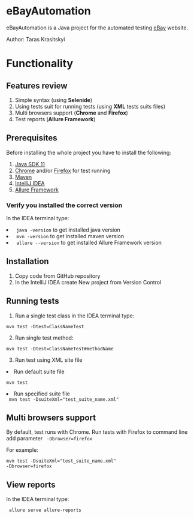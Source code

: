 # eBayAutomation

eBayAutomation is a Java project for the automated testing [eBay](https://www.ebay.com/) website.

Author: Taras Krasitskyi

# Functionality

## Features review

1. Simple syntax (using **Selenide**)
2. Using tests suit for running tests (using **XML** tests suits files)
3. Multi browsers support (**Chrome** and **Firefox**)
4. Test reports (**Allure Framework**)

## Prerequisites

Before installing the whole project you have to install the following:

1. [Java SDK 11](https://www.oracle.com/java/technologies/javase/jdk11-archive-downloads.html)
2. [Chrome](https://www.google.com/intl/uk_ua/chrome/) and/or [Firefox](https://www.mozilla.org/uk/firefox/new/) for
   test running
3. [Maven](https://maven.apache.org/download.cgi)
4. [IntelliJ IDEA](https://www.jetbrains.com/idea/download/#section=windows)
5. [Allure Framework](https://docs.qameta.io/allure-report/#_get_started)

### Verify you installed the correct version

In the IDEA terminal type:
<li>
<code> java -version</code> to get installed java version
</li>
<li>
<code> mvn -version</code>  to get installed maven version
</li>
<li>
<code> allure --version</code>  to get installed Allure Framework version
</li>

## Installation
1. Copy code from GitHub repository
2. In the IntelliJ IDEA create New project from Version Control

## Running tests

1. Run a single test class in the IDEA terminal type:

<code>mvn test -Dtest=ClassNameTest</code>

2. Run single test method:

<code>mvn test -Dtest=ClassNameTest#methodName</code>

3. Run test using XML site file

<li>Run default suite file

<code>mvn test</code></li>
<li>Run specified suite file</li>
<code> mvn test -DsuiteXml="test_suite_name.xml"</code>

## Multi browsers support
By default, test runs  with Chrome.
Run tests with Firefox to command line add parameter <code> -Dbrowser=firefox</code>

For example:

<code>mvn test -DsuiteXml="test_suite_name.xml" -Dbrowser=firefox</code>

## View reports
In the IDEA terminal type:

``` allure serve allure-reports```
